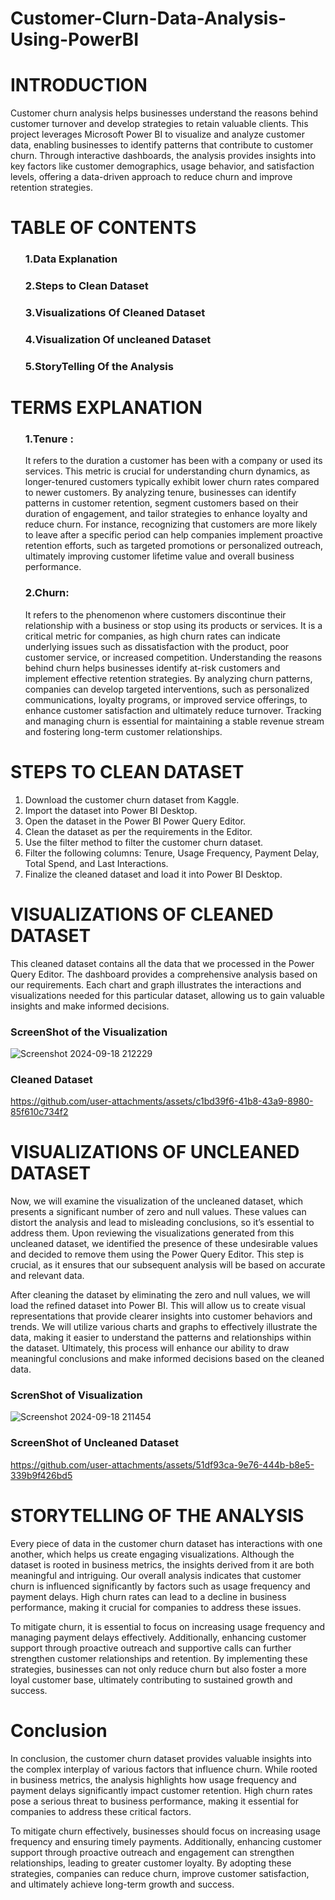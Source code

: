 # Customer-Clurn-Data-Analysis-Using-PowerBI

# INTRODUCTION

<p>Customer churn analysis helps businesses understand the reasons behind customer turnover and develop strategies to retain valuable clients. This project leverages Microsoft Power BI to visualize and analyze customer data, enabling businesses to identify patterns that contribute to customer churn. Through interactive dashboards, the analysis provides insights into key factors like customer demographics, usage behavior, and satisfaction levels, offering a data-driven approach to reduce churn and improve retention strategies.</p>

# TABLE OF CONTENTS
<ol> <h3>1.Data Explanation </h3>
    <h3>2.Steps to Clean Dataset</h3>
    <h3>3.Visualizations Of Cleaned Dataset </h3>
    <h3>4.Visualization Of uncleaned Dataset</h3>
    <h3>5.StoryTelling Of the Analysis</h3></ol>

# TERMS EXPLANATION  
<ol> <h3>1.Tenure : </h3> <p> It refers to the duration a customer has been with a company or used its services. This metric is crucial for understanding churn dynamics, as longer-tenured customers typically exhibit lower churn rates compared to newer customers. By analyzing tenure, businesses can identify patterns in customer retention, segment customers based on their duration of engagement, and tailor strategies to enhance loyalty and reduce churn. For instance, recognizing that customers are more likely to leave after a specific period can help companies implement proactive retention efforts, such as targeted promotions or personalized outreach, ultimately improving customer lifetime value and overall business performance. </p>

<h3>2.Churn:</h3><p>It refers to the phenomenon where customers discontinue their relationship with a business or stop using its products or services. It is a critical metric for companies, as high churn rates can indicate underlying issues such as dissatisfaction with the product, poor customer service, or increased competition. Understanding the reasons behind churn helps businesses identify at-risk customers and implement effective retention strategies. By analyzing churn patterns, companies can develop targeted interventions, such as personalized communications, loyalty programs, or improved service offerings, to enhance customer satisfaction and ultimately reduce turnover. Tracking and managing churn is essential for maintaining a stable revenue stream and fostering long-term customer relationships.</p>
</ol>


# STEPS TO CLEAN DATASET
<p>

1. Download the customer churn dataset from Kaggle.
2. Import the dataset into Power BI Desktop.
3. Open the dataset in the Power BI Power Query Editor.
4. Clean the dataset as per the requirements in the Editor.
5. Use the filter method to filter the customer churn dataset.
6. Filter the following columns: Tenure, Usage Frequency, Payment Delay, Total Spend, and Last Interactions.
7. Finalize the cleaned dataset and load it into Power BI Desktop.</p>

# VISUALIZATIONS OF CLEANED DATASET
<p>This cleaned dataset contains all the data that we processed in the Power Query Editor. The dashboard provides a comprehensive analysis based on our requirements. Each chart and graph illustrates the interactions and visualizations needed for this particular dataset, allowing us to gain valuable insights and make informed decisions.</p>

<h3>ScreenShot of the Visualization</h3>

![Screenshot 2024-09-18 212229](https://github.com/user-attachments/assets/0edfebde-daf0-4985-9003-38f8517ee236)

<h3>Cleaned Dataset</h3>

https://github.com/user-attachments/assets/c1bd39f6-41b8-43a9-8980-85f610c734f2



# VISUALIZATIONS OF UNCLEANED DATASET
<p>Now, we will examine the visualization of the uncleaned dataset, which presents a significant number of zero and null values. These values can distort the analysis and lead to misleading conclusions, so it’s essential to address them. Upon reviewing the visualizations generated from this uncleaned dataset, we identified the presence of these undesirable values and decided to remove them using the Power Query Editor. This step is crucial, as it ensures that our subsequent analysis will be based on accurate and relevant data.

After cleaning the dataset by eliminating the zero and null values, we will load the refined dataset into Power BI. This will allow us to create visual representations that provide clearer insights into customer behaviors and trends. We will utilize various charts and graphs to effectively illustrate the data, making it easier to understand the patterns and relationships within the dataset. Ultimately, this process will enhance our ability to draw meaningful conclusions and make informed decisions based on the cleaned data.</p>

<h3>ScrenShot of Visualization </h3>

![Screenshot 2024-09-18 211454](https://github.com/user-attachments/assets/c52720c5-890c-4765-8070-b0fbce8ad974)


<h3>ScreenShot of Uncleaned Dataset</h3>

https://github.com/user-attachments/assets/51df93ca-9e76-444b-b8e5-339b9f426bd5



# STORYTELLING OF THE ANALYSIS
<p>Every piece of data in the customer churn dataset has interactions with one another, which helps us create engaging visualizations. Although the dataset is rooted in business metrics, the insights derived from it are both meaningful and intriguing. Our overall analysis indicates that customer churn is influenced significantly by factors such as usage frequency and payment delays. High churn rates can lead to a decline in business performance, making it crucial for companies to address these issues.

To mitigate churn, it is essential to focus on increasing usage frequency and managing payment delays effectively. Additionally, enhancing customer support through proactive outreach and supportive calls can further strengthen customer relationships and retention. By implementing these strategies, businesses can not only reduce churn but also foster a more loyal customer base, ultimately contributing to sustained growth and success.</p>

# Conclusion
<p>In conclusion, the customer churn dataset provides valuable insights into the complex interplay of various factors that influence churn. While rooted in business metrics, the analysis highlights how usage frequency and payment delays significantly impact customer retention. High churn rates pose a serious threat to business performance, making it essential for companies to address these critical factors.

To mitigate churn effectively, businesses should focus on increasing usage frequency and ensuring timely payments. Additionally, enhancing customer support through proactive outreach and engagement can strengthen relationships, leading to greater customer loyalty. By adopting these strategies, companies can reduce churn, improve customer satisfaction, and ultimately achieve long-term growth and success.</p>






